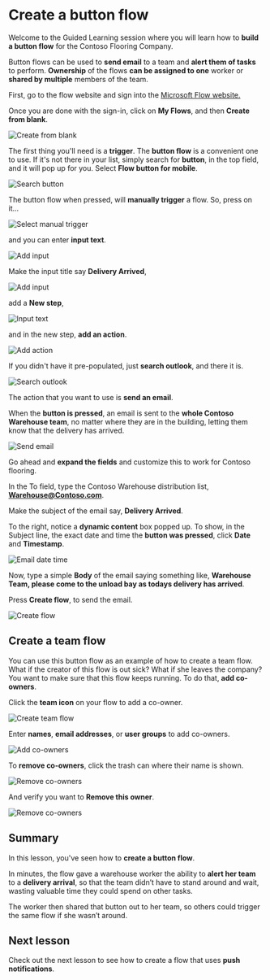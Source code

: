 <properties
   pageTitle="Create a button flow | Microsoft Flow"
   description="Create a button flow and team flow for Contoso Flooring."
   services=""
   suite="flow"
   documentationCenter="na"
   authors="v-joaloh"
   manager="anneta"
   editor=""
   tags=""
   featuredVideoId="kZs7lqgp4LU"
   courseDuration="5m"/>

<tags
   ms.service="flow"
   ms.devlang="na"
   ms.topic="get-started-article"
   ms.tgt_pltfrm="na"
   ms.workload="na"
   ms.date="06/08/2017"
   ms.author="v-joaloh"/>

# Create a button flow #

Welcome to the Guided Learning session where you will learn how to **build a button flow** for the Contoso Flooring Company. 

Button flows can be used to **send email** to a team and **alert them of tasks** to perform. **Ownership** of the flows **can be assigned to one** worker or **shared by multiple** members of the team.  

First, go to the flow website and sign into the [ Microsoft Flow website.](https://ms.flow.microsoft.com/en-us/)


Once you are done with the sign-in, click on **My Flows**, and then **Create from blank**.

![Create from blank](./media/learning-create-button-flow/2-create-from-blank.png)

The first thing  you'll need is a **trigger**. The **button flow** is a convenient one to use. If it's not there in your list, simply search for **button**, in the top field, and it will pop up for you. Select **Flow button for mobile**.

![Search button](./media/learning-create-button-flow/3-button-flow.png) 

The button flow when pressed, will **manually trigger** a flow.
So, press on it...

![Select manual trigger](./media/learning-create-button-flow/4-press-it.png)

and you can enter **input text**.



![Add input](./media/learning-create-button-flow/5-add-input.png)

Make the input title say **Delivery Arrived**,

![Add input](./media/learning-create-button-flow/6-text-for-flow.png)

add a **New step**, 

![Input text](./media/learning-create-button-flow/7-input-description.png)

and in the new step, **add an action**. 

![Add action](./media/learning-create-button-flow/8-add-an-action.png)

If you didn't have it pre-populated, just **search outlook**, and there it is.

![Search outlook](./media/learning-create-button-flow/9-search-outlook.png)


The action that you want to use is **send an email**.

When the **button is pressed**, an email is sent to the **whole Contoso Warehouse team**, no matter where they are in the building, letting them know that the delivery has arrived.

![Send email](./media/learning-create-button-flow/10-send-email.png)

Go ahead and **expand the fields** and customize this to work for Contoso flooring.

In the To field, type the Contoso Warehouse distribution list, **Warehouse@Contoso.com**.

Make the subject of the email say, **Delivery Arrived**. 

To the right, notice a **dynamic content** box popped up. To show, in the Subject line, the exact date and time the **button was pressed**, click **Date** and **Timestamp**. 

![Email date time](./media/learning-create-button-flow/11-email-date-time.png)


Now, type a simple **Body** of the email saying something like, **Warehouse Team, please come to the unload bay as todays delivery has arrived**.

Press **Create flow**, to send the email.

![Create flow](./media/learning-create-button-flow/12-create-flow.png)


## Create a team flow ##

You can use this button flow as an example of how to create a team flow. What if the creator of this flow is out sick? What if she leaves the company? You want to make sure that this flow keeps running. To do that,  **add co-owners**.

Click the **team icon** on your flow to add a co-owner.

![Create team flow](./media/learning-create-button-flow/13-create-team-flow.png) 

Enter **names**, **email addresses**, or **user groups** to add co-owners.

![Add co-owners](./media/learning-create-button-flow/14-add-co-owners.png)

To **remove co-owners**, click the trash can where  their name is shown.

![Remove co-owners](./media/learning-create-button-flow/15-remove-co-owners.png)

And verify you want to **Remove this owner**.

![Remove co-owners](./media/learning-create-button-flow/16-agree-to-remove.png)

## Summary ##

In this lesson, you've seen how to **create a button flow**. 

In minutes, the flow gave a warehouse worker the ability to **alert her team** to a **delivery arrival**, so that the team didn’t have to stand around and wait, wasting valuable time they could spend on other tasks. 

The worker then shared that button out to her team, so others could trigger the same flow if she wasn’t around.

## Next lesson ##

Check out the next lesson to see how to create a flow that uses **push notifications**. 